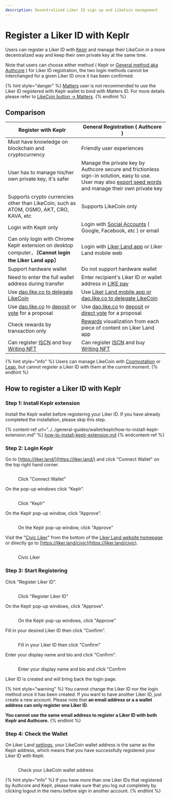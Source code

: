 ```yaml
---
description: Decentralized Liker ID sign up and LikeCoin management
---
```


# Register a Liker ID with Keplr

Users can register a Liker ID with [Keplr](../../general-guides/wallet/keplr/) and manage their LikeCoin in a more decentralized way and keep their own private key at the same time.&#x20;

Note that users can choose either method ( Keplr or [General method aka Authcore](register/) ) for Liker ID registration, the two login methods cannot be interchanged for a given Liker ID once it has been confirmed.

{% hint style="danger" %}
[Matters](../creator/matters.md) user is not recommended to use the Liker ID registered with Keplr wallet to bind with Matters ID. For more details please refer to [LikeCoin button -> Matters](https://docs.like.co/v/zh/user-guide/creator/matters).
{% endhint %}

## **Comparison**

| **Register with Keplr**                                                                                                                                                            | **General Registration ( Authcore )**                                                                                                                                                     |
| ---------------------------------------------------------------------------------------------------------------------------------------------------------------------------------- | ----------------------------------------------------------------------------------------------------------------------------------------------------------------------------------------- |
| Must have knowledge on blockchain and cryptocurrency                                                                                                                               | Friendly user experiences                                                                                                                                                                 |
| User has to manage his/her own private key, it's safer                                                                                                                             | Manage the private key by Authcore secure and frictionless sign-in solution, easy to use. User may also [export seed words](export-seed-words.md) and manage their own private key        |
| Supports crypto currencies other than LikeCoin, such as ATOM, OSMO, AKT, CRO, KAVA, etc                                                                                            | Supports LikeCoin only                                                                                                                                                                    |
| Login with Keplr only                                                                                                                                                              | Login with [Social Accounts](register/social-media-logins.md) ( Google, Facebook, etc ) or email                                                                                          |
| Can only login with Chrome Keplr extension on desktop computer，**〔Cannot login the Liker Land app〕**                                                                               | Login with [Liker Land app](../liker-land/download.md) or Liker Land mobile web                                                                                                           |
| Support hardware wallet                                                                                                                                                            | Do not support hardware wallet                                                                                                                                                            |
| Need to enter the full wallet address during transfer                                                                                                                              | Enter recipient's Liker ID or wallet address in [LIKE pay](../../general-guides/wallet/like-pay.md)                                                                                       |
| Use [dao.like.co to delegate LikeCoin](../../general-guides/stake/delegation-of-likecoin.md#delegate-via-dao.like.co)                                                              | Use [Liker Land mobile app or dao.like.co to delegate LikeCoin](../../general-guides/stake/delegation-of-likecoin.md)                                                                     |
| Use [dao.like.co](https://dao.like.co/) to [deposit](../../general-guides/governance/proposal-deposit.md) or [vote](../../general-guides/governance/direct-vote.md) for a proposal | Use [dao.like.co](https://dao.like.co/) to [deposit](../../general-guides/governance/proposal-deposit.md) or [direct vote](../../general-guides/governance/direct-vote.md) for a proposal |
| Check rewards by transaction only                                                                                                                                                  | [Rewards](../creatortools/rewards.md) visualization from each piece of content on Liker Land app                                                                                          |
| Can register [ISCN](../../general-guides/decentralized-publishing/app.like.co.md) and buy [Writing NFT](../../general-guides/writing-nft/collect-writing-nft/)                     | Can register [ISCN](../../general-guides/decentralized-publishing/app.like.co.md) and buy [Writing NFT](../../general-guides/writing-nft/collect-writing-nft/)                            |

{% hint style="info" %}
Users can manage LikeCoin with [Cosmostation](../../general-guides/wallet/cosmostation/) or [Leap](../../general-guides/wallet/leap/), but cannot register a Liker ID with them at the current moment.
{% endhint %}

## **How to register a Liker ID with Keplr**

### **Step 1: Install Keplr extension**

Install the Keplr wallet before registering your Liker ID. If you have already completed the installation, please skip this step.

{% content-ref url="../../general-guides/wallet/keplr/how-to-install-keplr-extension.md" %}
[how-to-install-keplr-extension.md](../../general-guides/wallet/keplr/how-to-install-keplr-extension.md)
{% endcontent-ref %}

### Step 2: Login Keplr

Go to [https://liker.land/](https://liker.land/) and click "Connect Wallet" on the top right hand corner.

<figure><img src="../../.gitbook/assets/Keplr Register Liker ID 01.png" alt=""><figcaption><p>Click "Connect Wallet"</p></figcaption></figure>

On the pop-up windows click "Keplr".

<figure><img src="../../.gitbook/assets/Keplr Register Liker ID 02-en.png" alt=""><figcaption><p>Click "Keplr"</p></figcaption></figure>

On the Keplr pop-up window, click "Approve".

<figure><img src="../../.gitbook/assets/Keplr Register Liker ID 03.png" alt=""><figcaption><p>On the Keplr pop-up window, click "Approve"</p></figcaption></figure>

Visit the "[Civic Liker](../civic-liker/)" from the bottom of the [Liker Land website homepage](https://liker.land/) or directly go to [https://liker.land/civic](https://liker.land/civic).

<figure><img src="../../.gitbook/assets/Civic Liker menu-en.png" alt=""><figcaption><p>Civic Liker</p></figcaption></figure>

### Step 3: Start Registering

Click "Register Liker ID".

<figure><img src="../../.gitbook/assets/Keplr Register Liker ID 05-en.png" alt=""><figcaption><p>Click "Register Liker ID"</p></figcaption></figure>

On the Keplr pop-up windows, click "Approve".

<figure><img src="../../.gitbook/assets/Keplr Register Liker ID 06-en.png" alt=""><figcaption><p>On the Keplr pop-up windows, click "Approve"</p></figcaption></figure>

Fill in your desired Liker ID then click "Confirm".

<figure><img src="../../.gitbook/assets/Keplr Liker ID 14-en.png" alt=""><figcaption><p>Fill in your Liker ID then click "Confirm"</p></figcaption></figure>

Enter your display name and bio and click "Confirm".

<figure><img src="../../.gitbook/assets/Keplr Liker ID 15-en.png" alt=""><figcaption><p>Enter your display name and bio and click "Confirm</p></figcaption></figure>

Liker ID is created and will bring back the login page.

{% hint style="warning" %}
You cannot change the Liker ID nor the login method once it has been created. If you want to have another Liker ID, just create a new account. Please note that **an email address or a a wallet address can only register one Liker ID**.

**You cannot use the same email address to register a Liker ID with both Keplr and Authcore.**
{% endhint %}

### Step 4: Check the Wallet

On Liker Land [settings](https://like.co/in/settings), your LikeCoin wallet address is the same as the Keplr address, which means that you have successfully registered your Liker ID with Keplr.

<figure><img src="../../.gitbook/assets/Keplr Register Liker ID 09-en.png" alt=""><figcaption><p>Check your LikeCoin wallet address</p></figcaption></figure>

{% hint style="info" %}
If you have more than one Liker IDs that registered by Authcore and Keplr, please make sure that you log out completely by clicking logout in the menu before sign in another account.
{% endhint %}
